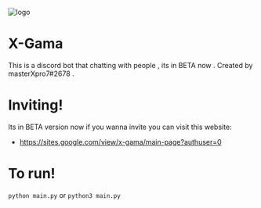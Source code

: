 ![logo](https://github.com/ZeroThink-01/X-Gamav1.7/blob/master/Xgama.png?raw=true)
# X-Gama
This is a discord bot that chatting with people , its in BETA now .
Created by masterXpro7#2678 .

# Inviting!

Its in BETA version now if you wanna invite you can visit this website:
 - https://sites.google.com/view/x-gama/main-page?authuser=0
 
 # To run!
 
 `python main.py` or `python3 main.py`
